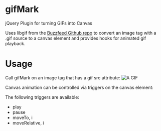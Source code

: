 gifMark
=======

jQuery Plugin for turning GIFs into Canvas

Uses libgif from the [Buzzfeed Github repo](https://github.com/buzzfeed/libgif-js) to convert an image tag with a .gif source to a canvas element and provides hooks for animated gif playback.

Usage
=====
Call gifMark on an image tag that has a gif src attribute:
  <img id="myGif" src="myGif.gif" alt="A GIF"/>
  
  <script>
    $('#myGif').gifMark();
  </script>

Canvas animation can be controlled via triggers on the canvas element:
  <script>
    $('canvas').trigger('pause'); // Pauses playback
  </script>

The following triggers are available:
* play
* pause
* moveTo, i
* moveRelative, i

